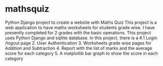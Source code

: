 # mathsquiz
Python Django project to create a website with Maths Quiz
This project is a web application to have maths worksheets for students grade wise. I have presently completed for 2 grades with the basic operations. This project uses Python Django and sqllite database. 
In this project, there is a 
#.1 Login /logout page
  2. User Authentication
  3. Worksheets grade wise pages for Addition and Subtraction
  4. Report with the list of marks and the average score for each category
  5. A matplotlib bar graph to show the score in each category
 
